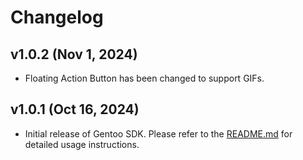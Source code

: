 # Changelog

## v1.0.2 (Nov 1, 2024)
- Floating Action Button has been changed to support GIFs.

## v1.0.1 (Oct 16, 2024)
- Initial release of Gentoo SDK. Please refer to the [README.md](https://github.com/waddle-corp/gentoo-sdk-aos/blob/main/README.md) for detailed usage instructions.

